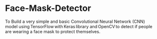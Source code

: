 # Face-Mask-Detector
To Build a very simple and basic Convolutional Neural Network (CNN) model using TensorFlow with Keras library and OpenCV to detect if people are wearing a face mask to protect themselves.
